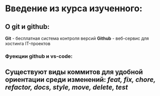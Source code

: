 # Введение из курса изученного:
## О git и github:
**Git** - бесплатная система контроля версий
**Github** - веб-сервис для хостинга IT-проектов
### Фуекции github и vs-code:
**Существуют виды коммитов для удобной ориентации среди изменений:**
*feat, fix, chore, refactor, docs, style, move, delete, test*
-------------------------------------------------------------

